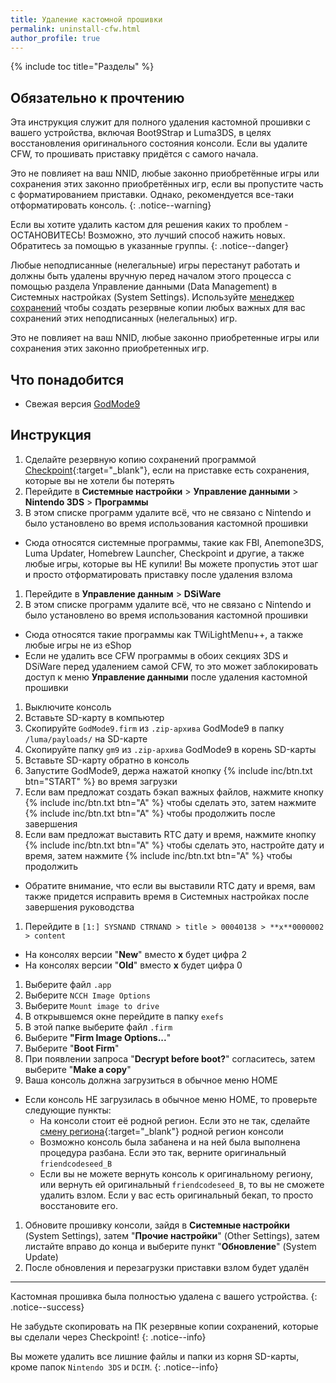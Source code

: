 ```yaml
---
title: Удаление кастомной прошивки
permalink: uninstall-cfw.html
author_profile: true
---
```

{% include toc title="Разделы" %}

## Обязательно к прочтению

Эта инструкция служит для полного удаления кастомной прошивки с вашего устройства, включая Boot9Strap и Luma3DS, в целях восстановления оригинального состояния консоли. Если вы удалите CFW, то прошивать приставку придётся с самого начала.

Это не повлияет на ваш NNID, любые законно приобретённые игры или сохранения этих законно приобретённых игр, если вы пропустите часть с форматированием приставки. Однако, рекомендуется все-таки отформатировать консоль. 
{: .notice--warning}

Если вы хотите удалить кастом для решения каких то проблем - ОСТАНОВИТЕСЬ! Возможно, это лучший способ нажить новых. Обратитесь за помощью в указанные группы. 
{: .notice--danger}

Любые неподписанные (нелегальные) игры перестанут работать и должны быть удалены вручную перед началом этого процесса с помощью раздела Управление данными (Data Management) в Системных настройках (System Settings). Используйте [менеджер сохранений](https://github.com/FlagBrew/Checkpoint/releases/latest) чтобы создать резервные копии любых важных для вас сохранений этих неподписанных (нелегальных) игр.

Это не повлияет на ваш NNID, любые законно приобретенные игры или сохранения этих законно приобретенных игр.

## Что понадобится

* Свежая версия [GodMode9](https://github.com/d0k3/GodMode9/releases/latest)

## Инструкция

1. Сделайте резервную копию сохранений программой [Checkpoint](https://github.com/FlagBrew/Checkpoint/releases/latest){:target="_blank"}, если на приставке есть сохранения, которые вы не хотели бы потерять
1. Перейдите в **Системные настройки** > **Управление данными** > **Nintendo 3DS** > **Программы**
1. В этом списке программ удалите всё, что не связано с Nintendo и было установлено во время использования кастомной прошивки
  + Сюда относятся системные программы, такие как FBI, Anemone3DS, Luma Updater, Homebrew Launcher, Checkpoint и другие, а также любые игры, которые вы НЕ купили! Вы можете пропустиь этот шаг и просто отформатировать приставку после удаления взлома
1. Перейдите в **Управление данным** > **DSiWare**
1. В этом списке программ удалите всё, что не связано с Nintendo и было установлено во время использования кастомной прошивки
  + Сюда относятся такие программы как TWiLightMenu++, а также любые игры не из eShop
  + Если не удалить все CFW программы в обоих секциях 3DS и DSiWare перед удалением самой CFW, то это может заблокировать доступ к меню **Управление данными** после удаления кастомной прошивки
1. Выключите консоль
1. Вставьте SD-карту в компьютер
1. Скопируйте `GodMode9.firm` из `.zip-архива` GodMode9 в папку `/luma/payloads/` на SD-карте
1. Скопируйте папку `gm9` из `.zip-архива` GodMode9 в корень SD-карты
1. Вставьте SD-карту обратно в консоль
1. Запустите GodMode9, держа нажатой кнопку {% include inc/btn.txt btn="START" %} во время загрузки
1. Если вам предложат создать бэкап важных файлов, нажмите кнопку {% include inc/btn.txt btn="A" %} чтобы сделать это, затем нажмите {% include inc/btn.txt btn="A" %} чтобы продолжить после завершения
1. Если вам предложат выставить RTC дату и время, нажмите кнопку {% include inc/btn.txt btn="A" %} чтобы сделать это, настройте дату и время, затем нажмите {% include inc/btn.txt btn="A" %} чтобы продолжить
  + Обратите внимание, что если вы выставили RTC дату и время, вам также придется исправить время в Системных настройках после завершения руководства
1. Перейдите в `[1:] SYSNAND CTRNAND > title > 00040138 > **x**0000002 > content`
  + На консолях версии "**New**" вместо **x** будет цифра 2
  + На консолях версии "**Old**" вместо **x** будет цифра 0
1. Выберите файл `.app`
1. Выберите `NCCH Image Options`
1. Выберите `Mount image to drive`
1. В открывшемся окне перейдите в папку `exefs`
1. В этой папке выберите файл `.firm`
1. Выберите **"Firm Image Options...**"
1. Выберите "**Boot Firm**"
1. При появлении запроса "**Decrypt before boot?**" согласитесь, затем выберите "**Make a copy**"
1. Ваша консоль должна загрузиться в обычное меню HOME
  * Если консоль НЕ загрузилась в обычное меню HOME, то проверьте следующие пункты: 
    * На консоли стоит её родной регион. Если это не так, сделайте [смену региона](region-changing){:target="_blank"} родной регион консоли
    * Возможно консоль была забанена и на ней была выполнена процедура разбана. Если это так, верните оригинальный `friendcodeseed_B`
    * Если вы не можете вернуть консоль к оригинальному региону, или вернуть ей оригинальный `friendcodeseed_B`, то вы не сможете удалить взлом. Если у вас есть оригинальный бекап, то просто восстановите его. 
1. Обновите прошивку консоли, зайдя в **Системные настройки** (System Settings), затем "**Прочие настройки**" (Other Settings), затем листайте вправо до конца и выберите пункт "**Обновление**" (System Update)
1. После обновления и перезагрузки приставки взлом будет удалён

___

Кастомная прошивка была полностью удалена с вашего устройства.
{: .notice--success}

Не забудьте скопировать на ПК резервные копии сохранений, которые вы сделали через Checkpoint!
{: .notice--info}

Вы можете удалить все лишние файлы и папки из корня SD-карты, кроме папок `Nintendo 3DS` и `DCIM`.
{: .notice--info}